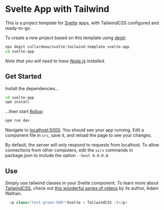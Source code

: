 # Svelte App with Tailwind

This is a project template for [Svelte](https://svelte.dev) apps, with TailwindCSS configured and ready-to-go.

To create a new project based on this template using [degit](https://github.com/Rich-Harris/degit):

```bash
npx degit collardeau/svelte-tailwind-template svelte-app
cd svelte-app
```

_Note that you will need to have [Node.js](https://nodejs.org) installed._

## Get Started

Install the dependencies...

```bash
cd svelte-app
npm install
```

...then start [Rollup](https://rollupjs.org):

```bash
npm run dev
```

Navigate to [localhost:5000](http://localhost:5000). You should see your app running. Edit a component file in `src`, save it, and reload the page to see your changes.

By default, the server will only respond to requests from localhost. To allow connections from other computers, edit the `sirv` commands in package.json to include the option `--host 0.0.0.0`.

## Use

Simply use tailwind classes in your Svelte component. To learn more about [TailwindCSS](https://tailwindcss.com/), check out [this wonderful series of videos](https://www.youtube.com/watch?v=Ybybd3GCNn4&list=PL7CcGwsqRpSM3w9BT_21tUU8JN2SnyckR&index=2) by its author,  Adam Wathan. 

```javascript
  <p class="text-green-500">Svelte + TailwindCSS :)</p>
```
